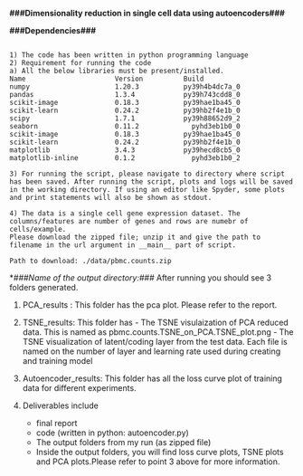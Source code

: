 

**###Dimensionality reduction in single cell data using autoencoders###**


**###Dependencies###**
```

1) The code has been written in python programming language
2) Requirement for running the code
a) All the below libraries must be present/installed.
Name                      Version          Build
numpy                     1.20.3           py39h4b4dc7a_0
pandas                    1.3.4            py39h743cdd8_0
scikit-image              0.18.3           py39hae1ba45_0  
scikit-learn              0.24.2           py39hb2f4e1b_0  
scipy                     1.7.1            py39h88652d9_2  
seaborn                   0.11.2             pyhd3eb1b0_0  
scikit-image              0.18.3           py39hae1ba45_0  
scikit-learn              0.24.2           py39hb2f4e1b_0  
matplotlib                3.4.3            py39hecd8cb5_0  
matplotlib-inline         0.1.2              pyhd3eb1b0_2 

3) For running the script, please navigate to directory where script has been saved. After running the script, plots and logs will be saved in the working directory. If using an editor like Spyder, some plots and print statements will also be shown as stdout.

4) The data is a single cell gene expression dataset. The columns/features are number of genes and rows are numebr of cells/example.
Please download the zipped file; unzip it and give the path to filename in the url argument in __main__ part of script.  

Path to download: ./data/pbmc.counts.zip 
```

**###Name of the output directory:###*
After running you should see 3 folders generated. 
1. PCA_results : This folder has the pca plot. Please refer to the report.
2. TSNE_results: This folder has 
	       - The TSNE visulaization of PCA reduced data. This is named as pbmc.counts.TSNE_on_PCA.TSNE_plot.png
               - The TSNE visualization of latent/coding layer from the test data. Each file is named on the number of layer and learning rate used during creating and training model

3. Autoencoder_results: This folder has all the loss curve plot of training data for different experiments.


4. Deliverables include
   - final report
   - code (written in python: autoencoder.py)
   - The output folders from my run (as zipped file)
   - Inside the output folders, you will find loss curve plots, TSNE plots and PCA plots.Please refer to point 3 above for more information.

